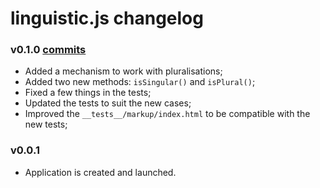 # linguistic.js changelog

### v0.1.0 [commits](https://github.com/chiefgui/linguistic.js/compare/v0.1.0...v0.0.1)

- Added a mechanism to work with pluralisations;
- Added two new methods: `isSingular()` and `isPlural()`;
- Fixed a few things in the tests;
- Updated the tests to suit the new cases;
- Improved the `__tests__/markup/index.html` to be compatible with the new tests;

### v0.0.1

- Application is created and launched.
